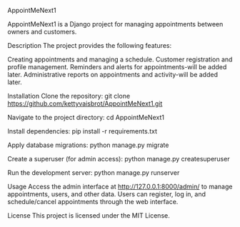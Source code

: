 AppointMeNext1

AppointMeNext1 is a Django project for managing appointments between owners and customers.

Description
The project provides the following features:

Creating appointments and managing a schedule.
Customer registration and profile management.
Reminders and alerts for appointments-will be added later.
Administrative reports on appointments and activity-will be added later.

Installation
Clone the repository:
git clone https://github.com/kettyvaisbrot/AppointMeNext1.git


Navigate to the project directory:
cd AppointMeNext1

Install dependencies:
pip install -r requirements.txt

Apply database migrations:
python manage.py migrate

Create a superuser (for admin access):
python manage.py createsuperuser

Run the development server:
python manage.py runserver


Usage
Access the admin interface at http://127.0.0.1:8000/admin/ to manage appointments, users, and other data.
Users can register, log in, and schedule/cancel appointments through the web interface.


License
This project is licensed under the MIT License.
